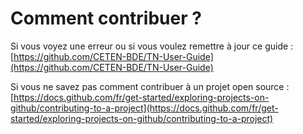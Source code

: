 # Comment contribuer ?

Si vous voyez une erreur ou si vous voulez remettre à jour ce guide :
[https://github.com/CETEN-BDE/TN-User-Guide](https://github.com/CETEN-BDE/TN-User-Guide)

Si vous ne savez pas comment contribuer à un projet open source :
[https://docs.github.com/fr/get-started/exploring-projects-on-github/contributing-to-a-project](https://docs.github.com/fr/get-started/exploring-projects-on-github/contributing-to-a-project)
